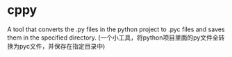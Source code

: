 # cppy
A tool that converts the .py files in the python project to .pyc files and saves them in the specified directory. (一个小工具，将python项目里面的py文件全转换为pyc文件，并保存在指定目录中)
